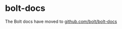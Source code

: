 bolt-docs
=========

The Bolt docs have moved to [github.com/bolt/bolt-docs](http://github.com/bolt/bolt-docs)
